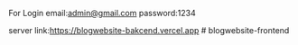 For Login
email:admin@gmail.com
password:1234

server link:https://blogwebsite-bakcend.vercel.app
#   b l o g w e b s i t e - f r o n t e n d  
 